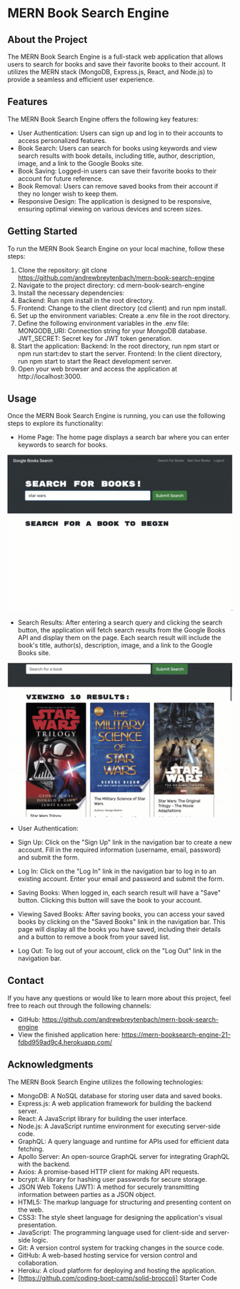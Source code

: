 # MERN Book Search Engine

## About the Project
The MERN Book Search Engine is a full-stack web application that allows users to search for books and save their favorite books to their account. It utilizes the MERN stack (MongoDB, Express.js, React, and Node.js) to provide a seamless and efficient user experience.

## Features
The MERN Book Search Engine offers the following key features:

* User Authentication: Users can sign up and log in to their accounts to access personalized features.
* Book Search: Users can search for books using keywords and view search results with book details, including title, author, description, image, and a link to the Google Books site.
* Book Saving: Logged-in users can save their favorite books to their account for future reference.
* Book Removal: Users can remove saved books from their account if they no longer wish to keep them.
* Responsive Design: The application is designed to be responsive, ensuring optimal viewing on various devices and screen sizes.

## Getting Started
To run the MERN Book Search Engine on your local machine, follow these steps:

1. Clone the repository: git clone https://github.com/andrewbreytenbach/mern-book-search-engine
2. Navigate to the project directory: cd mern-book-search-engine
3. Install the necessary dependencies:
4. Backend: Run npm install in the root directory.
5. Frontend: Change to the client directory (cd client) and run npm install.
6. Set up the environment variables: Create a .env file in the root directory.
7. Define the following environment variables in the .env file:
MONGODB_URI: Connection string for your MongoDB database.
JWT_SECRET: Secret key for JWT token generation.
8. Start the application:
Backend: In the root directory, run npm start or npm run start:dev to start the server.
Frontend: In the client directory, run npm start to start the React development server.
9. Open your web browser and access the application at http://localhost:3000.

## Usage
Once the MERN Book Search Engine is running, you can use the following steps to explore its functionality:

* Home Page: The home page displays a search bar where you can enter keywords to search for books.

![](/search.png)

* Search Results: After entering a search query and clicking the search button, the application will fetch search results from the Google Books API and display them on the page. Each search result will include the book's title, author(s), description, image, and a link to the Google Books site.

![](/searchresults.png)

* User Authentication:

* Sign Up: Click on the "Sign Up" link in the navigation bar to create a new account. Fill in the required information (username, email, password) and submit the form.
* Log In: Click on the "Log In" link in the navigation bar to log in to an existing account. Enter your email and password and submit the form.

* Saving Books: When logged in, each search result will have a "Save" button. Clicking this button will save the book to your account.

* Viewing Saved Books: After saving books, you can access your saved books by clicking on the "Saved Books" link in the navigation bar. This page will display all the books you have saved, including their details and a button to remove a book from your saved list.

* Log Out: To log out of your account, click on the "Log Out" link in the navigation bar.

## Contact
If you have any questions or would like to learn more about this project, feel free to reach out through the following channels:

* GitHub: https://github.com/andrewbreytenbach/mern-book-search-engine
* View the finished application here: https://mern-booksearch-engine-21-fdbd959ad9c4.herokuapp.com/

## Acknowledgments
The MERN Book Search Engine utilizes the following technologies:

* MongoDB: A NoSQL database for storing user data and saved books.
* Express.js: A web application framework for building the backend server.
* React: A JavaScript library for building the user interface.
* Node.js: A JavaScript runtime environment for executing server-side code.
* GraphQL: A query language and runtime for APIs used for efficient data fetching.
* Apollo Server: An open-source GraphQL server for integrating GraphQL with the backend.
* Axios: A promise-based HTTP client for making API requests.
* bcrypt: A library for hashing user passwords for secure storage.
* JSON Web Tokens (JWT): A method for securely transmitting information between parties as a JSON object.
* HTML5: The markup language for structuring and presenting content on the web.
* CSS3: The style sheet language for designing the application's visual presentation.
* JavaScript: The programming language used for client-side and server-side logic.
* Git: A version control system for tracking changes in the source code.
* GitHub: A web-based hosting service for version control and collaboration.
* Heroku: A cloud platform for deploying and hosting the application.
* [https://github.com/coding-boot-camp/solid-broccoli] Starter Code
